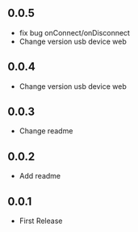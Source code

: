 ## 0.0.5

* fix bug onConnect/onDisconnect
* Change version usb device web
## 0.0.4

* Change version usb device web
## 0.0.3

* Change readme
## 0.0.2

* Add readme

## 0.0.1

* First Release

